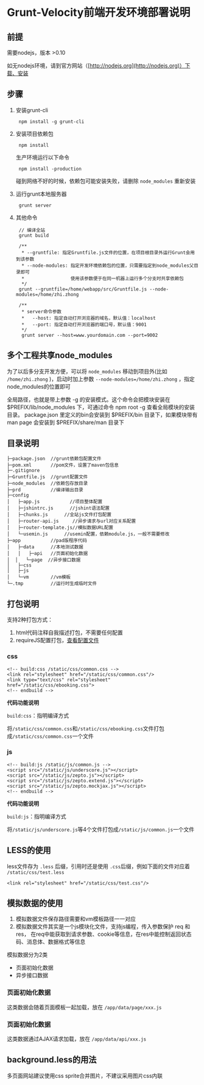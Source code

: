 # Grunt-Velocity前端开发环境部署说明


## 前提

需要nodejs，版本 >0.10

如无nodejs环境，请到官方网站（[http://nodejs.org](http://nodejs.org)）下载、安装

## 步骤

1. 安装grunt-cli

		npm install -g grunt-cli

1. 安装项目依赖包

		npm install

	生产环境运行以下命令

		npm install -production

	碰到网络不好的时候，依赖包可能安装失败，请删除 `node_modules` 重新安装

1. 运行grunt本地服务器

		grunt server

1. 其他命令

		// 编译全站
		grunt build

		/**
		 * --gruntfile: 指定Gruntfile.js文件的位置，在项目根目录外运行Grunt会用到该参数
		 * --node-modules: 指定开发环境依赖包的位置，只需要指定到node_modules父目录即可
		 *				   使用该参数便于在同一机器上运行多个分支时共享依赖包
		 */
		grunt --gruntfile=/home/webapp/src/Gruntfile.js --node-modules=/home/zhi.zhong

		/**
		 * server命令参数
		 *   --host: 指定自动打开浏览器的域名，默认值：localhost
		 *   --port: 指定自动打开浏览器的端口号，默认值：9001
		 */
		 grunt server --host=www.yourdomain.com --port=9002


## 多个工程共享node_modules

为了以后多分支开发方便，可以将 `node_modules` 移动到项目外(比如 `/home/zhi.zhong` )，启动时加上参数 `--node-modules=/home/zhi.zhong` ，指定node\_modules的位置即可

全局路径，也就是带上参数 -g 的安装模式。这个命令会把模块安装在 $PREFIX/lib/node_modules 下，可通过命令 npm root -g 查看全局模块的安装目录。 package.json 里定义的bin会安装到 $PREFIX/bin 目录下，如果模块带有 man page 会安装到 $PREFIX/share/man 目录下

## 目录说明
    ├─package.json  //grunt依赖包配置文件
    ├─pom.xml       //pom文件，设置了maven包信息
    ├─.gitignore
    ├─Gruntfile.js  //grunt配置文件
    ├─node_modules  //依赖包存放目录
    ├─prd           //编译输出目录
    ├─config  
	│   ├─app.js           //项目整体配置
	│   ├─jshintrc.js      //jshint语法配置
	│   ├─chunks.js      //全站js文件打包配置
	│   ├─router-api.js     //异步请求与url对应关系配置
	│   ├─router-template.js//模拟数据URL配置
	│   └─usemin.js      //usemin配置，依赖module.js，一般不需要修改
    ├─app           //pad版程序代码
	│   ├─data      //本地测试数据
	│   │   ├─api   //页面初始化数据
	│  │   └─page  //异步接口数据
	│   ├─css
	│   ├─js
	│   └─vm        //vm模板
    └─.tmp          //运行时生成临时文件

## 打包说明
支持2种打包方式：

1. html代码注释自我描述打包，不需要任何配置
2. requireJS配置打包，[查看配置文件](/blob/master/config/chunks.js)

### css

	<!-- build:css /static/css/common.css -->
	<link rel="stylesheet" href="/static/css/common.css"/>
	<link type="text/css" rel="stylesheet" href="/static/css/ebooking.css">
	<!-- endbuild -->

**代码功能说明**

`build:css`：指明编译方式

将`/static/css/common.css`和`/static/css/ebooking.css`文件打包成`/static/css/common.css`一个文件

### js

	<!-- build:js /static/js/common.js -->
	<script src="/static/js/underscore.js"></script>
	<script src="/static/js/zepto.js"></script>
	<script src="/static/js/zepto.extend.js"></script>
	<script src="/static/js/zepto.mockjax.js"></script>
	<!-- endbuild -->

**代码功能说明**

`build:js`：指明编译方式

将`/static/js/underscore.js`等4个文件打包成`/static/js/common.js`一个文件

## LESS的使用
less文件存为 `.less` 后缀，引用时还是使用 `.css`后缀，例如下面的文件对应着 `/static/css/test.less`

	<link rel="stylesheet" href="/static/css/test.css"/>


## 模拟数据的使用

1. 模拟数据文件保存路径需要和vm模板路径一一对应
2. 模拟数据文件其实是一个js模块化文件，支持js编程，传入参数保护 req 和 res，
在req中能获取到请求参数、cookie等信息，在res中能控制返回状态码、消息体、数据格式等信息

模拟数据分为2类

- 页面初始化数据
- 异步接口数据

### 页面初始化数据
这类数据会随着页面模板一起加载，放在 `/app/data/page/xxx.js`

### 页面初始化数据
这类数据通过AJAX请求加载，放在 `/app/data/api/xxx.js`

## background.less的用法
多页面网站建议使用css sprite合并图片，不建议采用图片css内联
